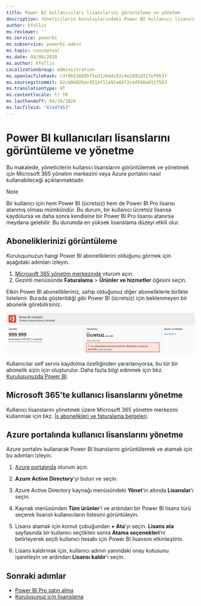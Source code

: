 ```yaml
---
title: Power BI kullanıcıları lisanslarını görüntüleme ve yönetme
description: Yöneticilerin kuruluşlarındaki Power BI kullanıcı lisanslarını görüntülemesi ve yönetmesi için nasıl yapılır bilgileri.
author: kfollis
ms.reviewer: ''
ms.service: powerbi
ms.subservice: powerbi-admin
ms.topic: conceptual
ms.date: 04/08/2020
ms.author: kfollis
LocalizationGroup: Administration
ms.openlocfilehash: c3f0b536695f5ed126ddc82c9e1891d317ef953f
ms.sourcegitcommit: b2cb0b02bdc451bf11a92a68f2c4d560a811f563
ms.translationtype: HT
ms.contentlocale: tr-TR
ms.lasthandoff: 04/16/2020
ms.locfileid: "81447453"
---
```

# <a name="view-and-manage-power-bi-user-licenses"></a>Power BI kullanıcıları lisanslarını görüntüleme ve yönetme

Bu makalede, yöneticilerin kullanıcı lisanslarını görüntülemek ve yönetmek için Microsoft 365 yönetim merkezini veya Azure portalını nasıl kullanabileceği açıklanmaktadır.

> [!NOTE]
>
>Bir kullanıcı için hem Power BI (ücretsiz) hem de Power BI Pro lisansı atanmış olması mümkündür. Bu durum, bir kullanıcı ücretsiz lisansa kaydolursa ve daha sonra kendisine bir Power BI Pro lisansı atanırsa meydana gelebilir. Bu durumda en yüksek lisanslama düzeyi etkili olur.
>

## <a name="view-your-subscriptions"></a>Aboneliklerinizi görüntüleme

Kuruluşunuzun hangi Power BI aboneliklerini olduğunu görmek için aşağıdaki adımları izleyin.

1. [Microsoft 365 yönetim merkezinde](https://admin.microsoft.com) oturum açın.
2. Gezinti menüsünde **Faturalama** > **Ürünler ve hizmetler** öğesini seçin.

Etkin Power BI abonelikleriniz, sahip olduğunuz diğer aboneliklerle birlikte listelenir. Burada gösterildiği gibi Power BI (ücretsiz) için beklenmeyen bir abonelik görebilirsiniz.

  ![Kullanıcı tarafından etkinleştirilen ücretsiz Power BI aboneliği](media/service-admin-manage-licenses/power-bi-free-user-activated.png)

Kullanıcılar self servis kaydolma özelliğinden yararlanıyorsa, bu tür bir abonelik sizin için oluşturulur. Daha fazla bilgi edinmek için bkz. [Kuruluşunuzda Power BI](https://docs.microsoft.com/microsoft-365/admin/misc/power-bi-in-your-organization?view=o365-worldwide).

## <a name="manage-user-licenses-in-microsoft-365"></a>Microsoft 365’te kullanıcı lisanslarını yönetme

Kullanıcı lisanslarını yönetmek üzere Microsoft 365 yönetim merkezini kullanmak için bkz. [İş abonelikleri ve faturalama belgeleri](https://docs.microsoft.com/microsoft-365/commerce/?view=o365-worldwide).

## <a name="manage-user-licenses-in-azure-portal"></a>Azure portalında kullanıcı lisanslarını yönetme

Azure portalını kullanarak Power BI lisanslarını görüntülemek ve atamak için bu adımları izleyin.

1. [Azure portalında](https://portal.azure.com) oturum açın.

2. **Azure Active Directory**'yi bulun ve seçin.

3. Azure Active Directory kaynağı menüsündeki **Yönet**’in altında **Lisanslar**’ı seçin.

4. Kaynak menüsünden **Tüm ürünler**’i ve ardından bir Power BI lisans türü seçerek lisanslı kullanıcıların listesini görüntüleyin.

5. Lisans atamak için komut çubuğundan **+ Ata**’yı seçin. **Lisans ata** sayfasında bir kullanıcı seçtikten sonra **Atama seçenekleri**’ni belirleyerek seçili kullanıcı hesabı için Power BI lisansını etkinleştirin.

6. Lisans kaldırmak için, kullanıcı adının yanındaki onay kutusunu işaretleyin ve ardından **Lisansı kaldır**'ı seçin.

## <a name="next-steps"></a>Sonraki adımlar

- [Power BI Pro satın alma](../service-admin-purchasing-power-bi-pro.md)
- [Kuruluşunuz için lisanslama](../service-admin-licensing-organization.md)
